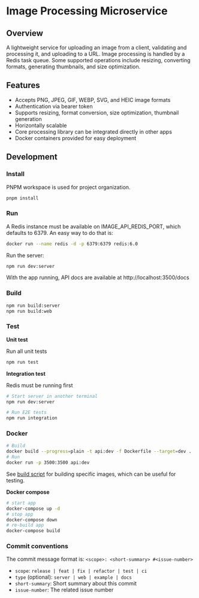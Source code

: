 # Image Processing Microservice

## Overview

A lightweight service for uploading an image from a client, validating and processing it, and uploading to a URL.
Image processing is handled by a Redis task queue. Some supported operations include resizing, converting formats, generating thumbnails, and size optimization.

## Features

- Accepts PNG, JPEG, GIF, WEBP, SVG, and HEIC image formats
- Authentication via bearer token
- Supports resizing, format conversion, size optimization, thumbnail generation
- Horizontally scalable
- Core processing library can be integrated directly in other apps
- Docker containers provided for easy deployment

## Development

### Install

PNPM workspace is used for project organization.

```bash
pnpm install
```

### Run

A Redis instance must be available on IMAGE_API_REDIS_PORT, which defaults to 6379. An easy way to do that is:

```bash
docker run --name redis -d -p 6379:6379 redis:6.0
```

Run the server:

```bash
npm run dev:server
```

With the app running, API docs are available at http://localhost:3500/docs

### Build

```bash
npm run build:server
npm run build:web
```

### Test

**Unit test**

Run all unit tests

```bash
npm run test
```

**Integration test**

Redis must be running first

```bash
# Start server in another terminal
npm run dev:server

# Run E2E tests
npm run integration
```

### Docker

```bash
# Build
docker build --progress=plain -t api:dev -f Dockerfile --target=dev .
# Run
docker run -p 3500:3500 api:dev
```

See [build script](./tools/build-docker-images.sh) for building specific images, which can be useful for testing.

**Docker compose**

```bash
# start app
docker-compose up -d
# stop app
docker-compose down
# re-build app
docker-compose build
```

### Commit conventions

The commit message format is: `<scope>: <short-summary> #<issue-number>`

- `scope`: `release | feat | fix | refactor | test | ci`
- `type` (optional): `server | web | example | docs`
- `short-summary`: Short summary about this commit
- `issue-number`: The related issue number
